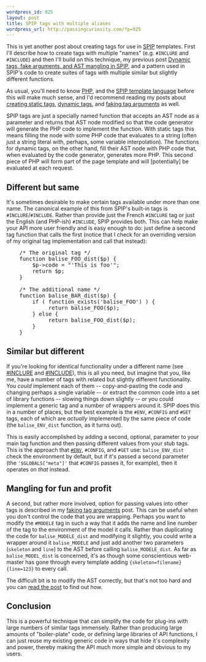 ```yaml
--- 
wordpress_id: 925
layout: post
title: SPIP tags with multiple aliases
wordpress_url: http://passingcuriosity.com/?p=925
---
```

This is yet another post about creating tags for use in [SPIP][] templates. First I'll describe how to create tags with multiple "names" (e.g. `#INCLURE` and `#INCLUDE`) and then I'll build on this technique, my previous post [Dynamic tags, fake arguments, and AST mangling in SPIP](/2009/dynamic-tags-fake-arguments-ast-mangling-in-spip/), and a pattern used in SPIP's code to create suites of tags with multiple similar but slightly different functions. 

[SPIP]: http://www.spip.net/

As usual, you'll need to know [PHP][], and the [SPIP template language](/2008/spip-template-languag/) before this will make much sense, and I'd recommend reading my posts about [creating static tags](/2008/creating-custom-tags-spip-static/), [dynamic tags](/2009/creating-custom-tags-spip-dynamic/), and [faking tag arguments](/2009/dynamic-tags-fake-arguments-ast-mangling-in-spip/) as well. 

<!--more-->

SPIP tags are just a specially named function that accepts an AST node as a parameter and returns that AST node modified so that the code generator will generate the PHP code to implement the function. With static tags this means filling the node with some PHP code that evaluates to a string (often just a string literal with, perhaps, some variable interpolation). The functions for dynamic tags, on the other hand, fill their AST node with PHP code that, when evaluated by the code generator, generates more PHP. This second piece of PHP will form part of the page template and will [potentially] be evaluated at each request. 

## Different but same

It's sometimes desirable to make certain tags available under more than one name. The canonical example of this from SPIP's built-in tags is `#INCLURE`/`#INCLUDE`. Rather than provide just the French `#INCLURE` tag or just the English (and PHP-ish) `#INCLUDE`, SPIP provides both. This can help make your API more user friendly and is easy enough to do: just define a second tag function that calls the first (notice that I check for an overriding version of my original tag implementation and call that instead):

<pre lang="php">
    /* The original tag */
    function balise_FOO_dist($p) {
        $p->code = "'This is foo'";
        return $p;
    }

    /* The additional name */
    function balise_BAR_dist($p) {
        if ( function_exists('balise_FOO') ) {
             return balise_FOO($p);
        } else {
             return balise_FOO_dist($p);
        }
    }
</pre>

## Similar but different

If you're looking for identical functionality under a different name (see [#INCLURE][] and [#INCLUDE][]), this is all you need, but imagine that you, like me, have a number of tags with related but slightly different functionality. You *could* implement each of them -- copy-and-pasting the code and changing perhaps a single variable  -- or extract the common code into a set of library functions -- slowing things down slightly -- *or* you could implement a generic tag and a number of wrappers around it. SPIP does this in a number of places, but the best example is the `#ENV`, `#CONFIG` and `#GET` tags, each of which are *actually* implemented by the same piece of code (the `balise_ENV_dist` function, as it turns out).

This is easily accomplished by adding a second, optional, parameter to your main tag function and then passing different values from your stub tags. This is the approach that [`#ENV`][#ENV], `#CONFIG`, and `#GET` use: `balise_ENV_dist` check the environment by default, but if it's passed a second parameter (the `'$GLOBALS["meta"]'` that `#CONFIG` passes it, for example), then it operates on *that* instead. 

## Mangling for fun and profit

A second, but rather more involved, option for passing values into other tags is described in my [faking tag arguments](/2009/dynamic-tags-fake-arguments-ast-mangling-in-spip/) post. This can be useful when you don't control the code that you are wrapping. Perhaps you want to modify the `#MODELE` tag in such a way that it adds the name and line number of the tag to the environment of the model it calls. Rather than duplicating the code for `balise_MODELE_dist` and modifying it slightly, you could write a wrapper around it `balise_MODELE` and just add another two parameters (`skeleton` and `line`) to the AST before calling `balise_MODELE_dist`. As far as `balise_MODEL_dist` is concerned, it's as though some conscientious web-master has gone through every template adding `{skeleton=filename}{line=123}` to every call.

The difficult bit is to modify the AST correctly, but that's not too hard and you can [read the post](/2009/dynamic-tags-fake-arguments-ast-mangling-in-spip/) to find out how.

## Conclusion

This is a powerful technique that can simplify the code for plug-ins with large numbers of similar tags immensely. Rather than producing large amounts of "boiler-plate" code, or defining large libraries of API functions, I can just reuse my existing generic code in ways that hide it's complexity and power, thereby making the API much more simple and obvious to my users.

[#INCLURE]: http://trac.rezo.net/trac/spip/browser/spip/ecrire/public/balises.php#balise_INCLURE_dist
[#INCLUDE]: http://trac.rezo.net/trac/spip/browser/spip/ecrire/public/balises.php#balise_INCLUDE_dist
[#ENV]: http://trac.rezo.net/trac/spip/browser/spip/ecrire/public/balises.php#balise_ENV_dist
[PHP]: http://www.php.net/
